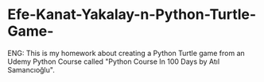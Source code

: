 # Efe-Kanat-Yakalay-n-Python-Turtle-Game-

ENG:
This is my homework about creating a Python Turtle game from an Udemy Python Course called "Python Course In 100 Days by Atıl Samancıoğlu". 
